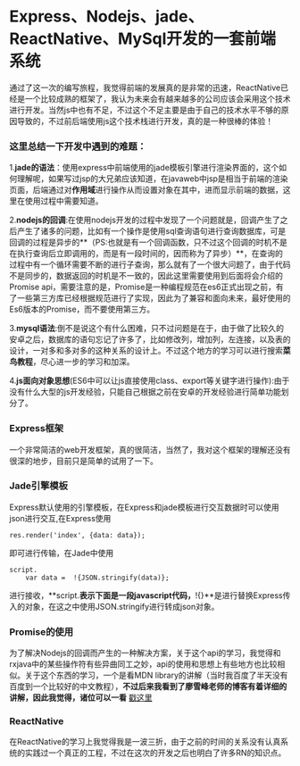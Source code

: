 # Express、Nodejs、jade、ReactNative、MySql开发的一套前端系统

通过了这一次的编写旅程，我觉得前端的发展真的是非常的迅速，ReactNative已经是一个比较成熟的框架了，我认为未来会有越来越多的公司应该会采用这个技术进行开发。当然js中也有不足，不过这个不足主要是由于自己的技术水平不够的原因导致的，不过前后端使用js这个技术栈进行开发，真的是一种很棒的体验！

### 这里总结一下开发中遇到的难题：

1.**jade的语法**：使用express中前端使用的jade模板引擎进行渲染界面的，这个如何理解呢，如果写过jsp的大兄弟应该知道，在javaweb中jsp是相当于前端的渲染页面，后端通过对**作用域**进行操作从而设置对象在其中，进而显示前端的数据，这里在使用过程中需要知道。

2.**nodejs的回调**:在使用nodejs开发的过程中发现了一个问题就是，回调产生了之后产生了诸多的问题，比如有一个操作是使用sql查询语句进行查询数据库，可是回调的过程是异步的**（PS:也就是有一个回调函数，只不过这个回调的时机不是在执行查询后立即调用的，而是有一段时间的，因而称为了异步）**，在查询的过程中有一个循环需要不断的进行子查询，那么就有了一个很大问题了，由于代码不是同步的，数据返回的时机是不一致的，因此这里需要使用到后面将会介绍的Promise api，需要注意的是，Promise是一种编程规范在es6正式出现之前，有了一些第三方库已经根据规范进行了实现，因此为了兼容和面向未来，最好使用的Es6版本的Promise，而不要使用第三方。

3.**mysql语法**:倒不是说这个有什么困难，只不过问题是在于，由于做了比较久的安卓之后，数据库的语句忘记了许多了，比如修改列，增加列，左连接，以及表的设计，一对多和多对多的这种关系的设计上。不过这个地方的学习可以进行搜索**菜鸟教程**，尽心进一步的学习和加深。

4.**js面向对象思想**(ES6中可以让js直接使用class、export等关键字进行操作):由于没有什么大型的js开发经验，只能自己根据之前在安卓的开发经验进行简单功能划分了。
### Express框架
一个非常简洁的web开发框架，真的很简洁，当然了，我对这个框架的理解还没有很深的地步，目前只是简单的试用了一下。
### Jade引擎模板
Express默认使用的引擎模板，在Express和jade模板进行交互数据时可以使用json进行交互,在Express使用
````
res.render('index', {data: data});
````
即可进行传输，在Jade中使用
````
script.
    var data =  !{JSON.stringify(data)};
````
进行接收，**script.**表示下面是一段javascript代码，**!{}**是进行替换Express传入的对象，在这之中使用JSON.stringify进行转成json对象。
### Promise的使用
为了解决Nodejs的回调而产生的一种解决方案，关于这个api的学习，我觉得和rxjava中的某些操作符有些异曲同工之妙，api的使用和思想上有些地方也比较相似。关于这个东西的学习，一个是看MDN library的讲解（当时我百度了半天没有百度到一个比较好的中文教程），**不过后来我看到了廖雪峰老师的博客有着详细的讲解，因此我觉得，诸位可以一看** [戳这里](http://www.liaoxuefeng.com/wiki/001434446689867b27157e896e74d51a89c25cc8b43bdb3000/0014345008539155e93fc16046d4bb7854943814c4f9dc2000)
### ReactNative
在ReactNative的学习上我觉得我是一波三折，由于之前的时间的关系没有认真系统的实践过一个真正的工程，不过在这次的开发之后也明白了许多RN的知识点。